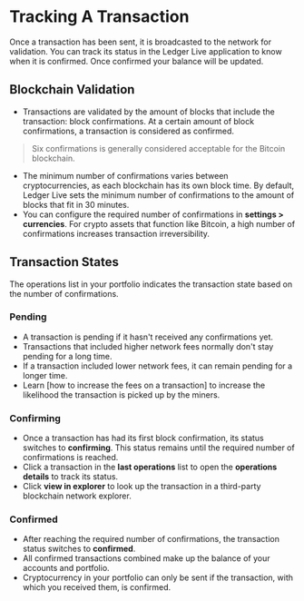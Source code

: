 # Tracking A Transaction

Once a transaction has been sent, it is broadcasted to the network for validation. You can track its status in the Ledger Live application to know when it is confirmed. Once confirmed your balance will be updated.

## Blockchain Validation

-   Transactions are validated by the amount of blocks that include the transaction: block confirmations. At a certain amount of block confirmations, a transaction is considered as confirmed.

>Six confirmations is generally considered acceptable for the Bitcoin blockchain.

-   The minimum number of confirmations varies between cryptocurrencies, as each blockchain has its own block time. By default, Ledger Live sets the minimum number of confirmations to the amount of blocks that fit in 30 minutes.
-   You can configure the required number of confirmations in **settings > currencies**. For crypto assets that function like Bitcoin, a high number of confirmations increases transaction irreversibility.

## Transaction States

The operations list in your portfolio indicates the transaction state based on the number of confirmations.

### Pending

-   A transaction is pending if it hasn't received any confirmations yet.
-   Transactions that included higher network fees normally don't stay pending for a long time.
-   If a transaction included lower network fees, it can remain pending for a longer time.
-   Learn [how to increase the fees on a transaction] to increase the likelihood the transaction is picked up by the miners.

### Confirming

-   Once a transaction has had its first block confirmation, its status switches to **confirming**. This status remains  until the required number of confirmations is reached.
-   Click a transaction in the **last operations** list to open the **operations details** to track its status.
-   Click **view in explorer** to look up the transaction in a third-party blockchain network explorer.

### Confirmed

-   After reaching the required number of confirmations, the transaction status switches to **confirmed**.
-   All confirmed transactions combined make up the balance of your accounts and portfolio.
-   Cryptocurrency in your portfolio can only be sent if the transaction, with which you received them, is confirmed.
